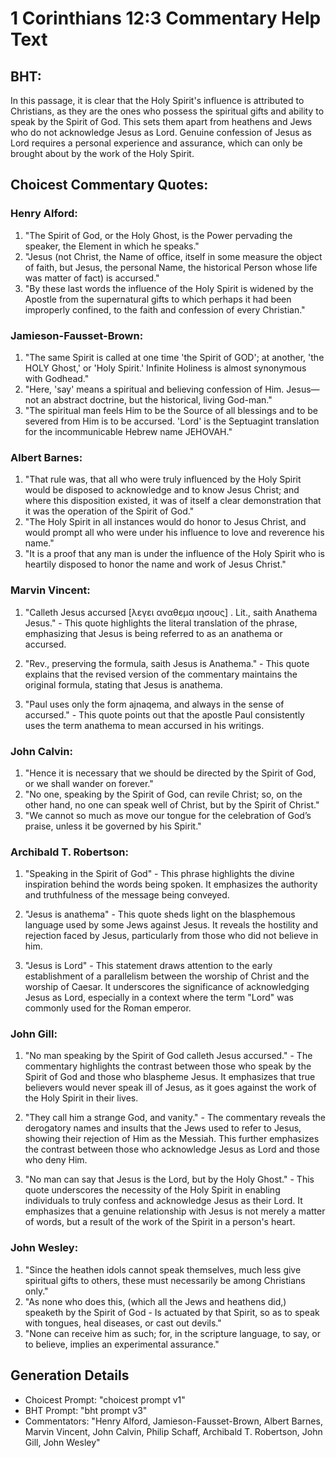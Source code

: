 # 1 Corinthians 12:3 Commentary Help Text

## BHT:
In this passage, it is clear that the Holy Spirit's influence is attributed to Christians, as they are the ones who possess the spiritual gifts and ability to speak by the Spirit of God. This sets them apart from heathens and Jews who do not acknowledge Jesus as Lord. Genuine confession of Jesus as Lord requires a personal experience and assurance, which can only be brought about by the work of the Holy Spirit.

## Choicest Commentary Quotes:
### Henry Alford:
1. "The Spirit of God, or the Holy Ghost, is the Power pervading the speaker, the Element in which he speaks." 
2. "Jesus (not Christ, the Name of office, itself in some measure the object of faith, but Jesus, the personal Name, the historical Person whose life was matter of fact) is accursed." 
3. "By these last words the influence of the Holy Spirit is widened by the Apostle from the supernatural gifts to which perhaps it had been improperly confined, to the faith and confession of every Christian."

### Jamieson-Fausset-Brown:
1. "The same Spirit is called at one time 'the Spirit of GOD'; at another, 'the HOLY Ghost,' or 'Holy Spirit.' Infinite Holiness is almost synonymous with Godhead." 
2. "Here, 'say' means a spiritual and believing confession of Him. Jesus—not an abstract doctrine, but the historical, living God-man." 
3. "The spiritual man feels Him to be the Source of all blessings and to be severed from Him is to be accursed. 'Lord' is the Septuagint translation for the incommunicable Hebrew name JEHOVAH."

### Albert Barnes:
1. "That rule was, that all who were truly influenced by the Holy Spirit would be disposed to acknowledge and to know Jesus Christ; and where this disposition existed, it was of itself a clear demonstration that it was the operation of the Spirit of God."
2. "The Holy Spirit in all instances would do honor to Jesus Christ, and would prompt all who were under his influence to love and reverence his name."
3. "It is a proof that any man is under the influence of the Holy Spirit who is heartily disposed to honor the name and work of Jesus Christ."

### Marvin Vincent:
1. "Calleth Jesus accursed [λεγει αναθεμα ιησους] . Lit., saith Anathema Jesus." - This quote highlights the literal translation of the phrase, emphasizing that Jesus is being referred to as an anathema or accursed.

2. "Rev., preserving the formula, saith Jesus is Anathema." - This quote explains that the revised version of the commentary maintains the original formula, stating that Jesus is anathema.

3. "Paul uses only the form ajnaqema, and always in the sense of accursed." - This quote points out that the apostle Paul consistently uses the term anathema to mean accursed in his writings.

### John Calvin:
1. "Hence it is necessary that we should be directed by the Spirit of God, or we shall wander on forever."
2. "No one, speaking by the Spirit of God, can revile Christ; so, on the other hand, no one can speak well of Christ, but by the Spirit of Christ."
3. "We cannot so much as move our tongue for the celebration of God’s praise, unless it be governed by his Spirit."

### Archibald T. Robertson:
1. "Speaking in the Spirit of God" - This phrase highlights the divine inspiration behind the words being spoken. It emphasizes the authority and truthfulness of the message being conveyed.

2. "Jesus is anathema" - This quote sheds light on the blasphemous language used by some Jews against Jesus. It reveals the hostility and rejection faced by Jesus, particularly from those who did not believe in him.

3. "Jesus is Lord" - This statement draws attention to the early establishment of a parallelism between the worship of Christ and the worship of Caesar. It underscores the significance of acknowledging Jesus as Lord, especially in a context where the term "Lord" was commonly used for the Roman emperor.

### John Gill:
1. "No man speaking by the Spirit of God calleth Jesus accursed." - The commentary highlights the contrast between those who speak by the Spirit of God and those who blaspheme Jesus. It emphasizes that true believers would never speak ill of Jesus, as it goes against the work of the Holy Spirit in their lives.

2. "They call him a strange God, and vanity." - The commentary reveals the derogatory names and insults that the Jews used to refer to Jesus, showing their rejection of Him as the Messiah. This further emphasizes the contrast between those who acknowledge Jesus as Lord and those who deny Him.

3. "No man can say that Jesus is the Lord, but by the Holy Ghost." - This quote underscores the necessity of the Holy Spirit in enabling individuals to truly confess and acknowledge Jesus as their Lord. It emphasizes that a genuine relationship with Jesus is not merely a matter of words, but a result of the work of the Spirit in a person's heart.

### John Wesley:
1. "Since the heathen idols cannot speak themselves, much less give spiritual gifts to others, these must necessarily be among Christians only."
2. "As none who does this, (which all the Jews and heathens did,) speaketh by the Spirit of God - Is actuated by that Spirit, so as to speak with tongues, heal diseases, or cast out devils."
3. "None can receive him as such; for, in the scripture language, to say, or to believe, implies an experimental assurance."


## Generation Details
- Choicest Prompt: "choicest prompt v1"
- BHT Prompt: "bht prompt v3"
- Commentators: "Henry Alford, Jamieson-Fausset-Brown, Albert Barnes, Marvin Vincent, John Calvin, Philip Schaff, Archibald T. Robertson, John Gill, John Wesley"
